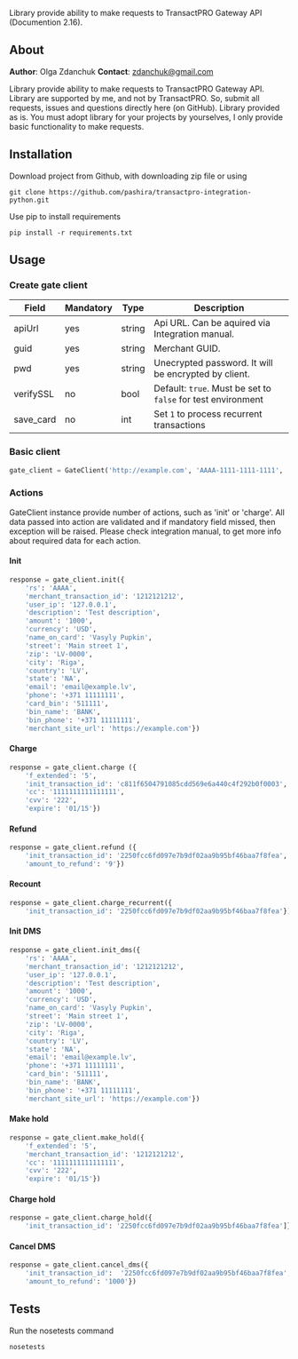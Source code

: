 Library provide ability to make requests to TransactPRO Gateway API (Documention 2.16).

## About

**Author**: Olga Zdanchuk
**Contact**: zdanchuk@gmail.com

Library provide ability to make requests to TransactPRO Gateway API.
Library are supported by me, and not by TransactPRO. So, submit all requests, issues and questions directly here (on GitHub). Library provided as is.
You must adopt library for your projects by yourselves, I only provide basic functionality to make requests.

## Installation

Download project from Github, with downloading zip file or using
```
git clone https://github.com/pashira/transactpro-integration-python.git
```

Use pip to install requirements
```
pip install -r requirements.txt
```

## Usage
### Create gate client
| Field     | Mandatory | Type   | Description                                                          |
|-----------|-----------|--------|----------------------------------------------------------------------|
| apiUrl    | yes       | string | Api URL. Can be aquired via Integration manual.                      |
| guid      | yes       | string | Merchant GUID.                                                       |
| pwd       | yes       | string | Unecrypted password. It will be encrypted by client.                 |
| verifySSL | no        | bool   | Default: ```true```. Must be set to ```false``` for test environment |
| save_card | no        | int    | Set ```1``` to process recurrent transactions                        |

### Basic client
```python
gate_client = GateClient('http://example.com', 'AAAA-1111-1111-1111', 'mypass')
```

### Actions
GateClient instance provide number of actions, such as 'init' or 'charge'.
All data passed into action are validated and if mandatory field missed, then exception will be raised.
Please check integration manual, to get more info about required data for each action.

#### Init
```python
response = gate_client.init({
    'rs': 'AAAA',
    'merchant_transaction_id': '1212121212',
    'user_ip': '127.0.0.1',
    'description': 'Test description',
    'amount': '1000',
    'currency': 'USD',
    'name_on_card': 'Vasyly Pupkin',
    'street': 'Main street 1',
    'zip': 'LV-0000',
    'city': 'Riga',
    'country': 'LV',
    'state': 'NA',
    'email': 'email@example.lv',
    'phone': '+371 11111111',
    'card_bin': '511111',
    'bin_name': 'BANK',
    'bin_phone': '+371 11111111',
    'merchant_site_url': 'https://example.com'})
```

#### Charge
```python
response = gate_client.charge ({
    'f_extended': '5',
    'init_transaction_id': 'c811f6504791085cdd569e6a440c4f292b0f0003',
    'cc': '1111111111111111',
    'cvv': '222',
    'expire': '01/15'})
```

#### Refund
```python
response = gate_client.refund ({
    'init_transaction_id': '2250fcc6fd097e7b9df02aa9b95bf46baa7f8fea',
    'amount_to_refund': '9'})
```

#### Recount
```python
response = gate_client.charge_recurrent({
    'init_transaction_id': '2250fcc6fd097e7b9df02aa9b95bf46baa7f8fea'})
```

#### Init DMS
```python
response = gate_client.init_dms({
    'rs': 'AAAA',
    'merchant_transaction_id': '1212121212',
    'user_ip': '127.0.0.1',
    'description': 'Test description',
    'amount': '1000',
    'currency': 'USD',
    'name_on_card': 'Vasyly Pupkin',
    'street': 'Main street 1',
    'zip': 'LV-0000',
    'city': 'Riga',
    'country': 'LV',
    'state': 'NA',
    'email': 'email@example.lv',
    'phone': '+371 11111111',
    'card_bin': '511111',
    'bin_name': 'BANK',
    'bin_phone': '+371 11111111',
    'merchant_site_url': 'https://example.com'})
```

#### Make hold
```python
response = gate_client.make_hold({
    'f_extended': '5',
    'merchant_transaction_id': '1212121212',
    'cc': '1111111111111111',
    'cvv': '222',
    'expire': '01/15'})
```

#### Charge hold
```python
response = gate_client.charge_hold({
    'init_transaction_id': '2250fcc6fd097e7b9df02aa9b95bf46baa7f8fea']})
```

#### Cancel DMS
```python
response = gate_client.cancel_dms({
    'init_transaction_id':  '2250fcc6fd097e7b9df02aa9b95bf46baa7f8fea',
    'amount_to_refund': '1000'})
```

## Tests

Run the nosetests command
```
nosetests
```
